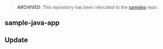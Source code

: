 > **ARCHIVED**: This repository has been relocated to the [samples](https://github.com/buildpack/samples/) repo.

## sample-java-app

## Update
